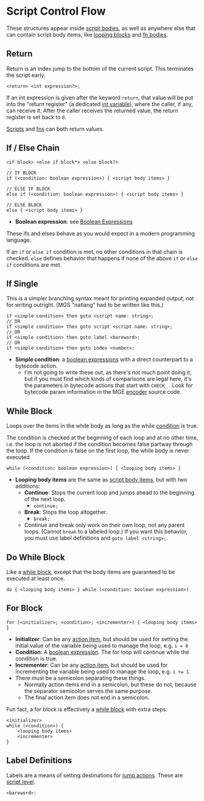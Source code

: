 # Script Control Flow

These structures appear inside [script bodies](scripts), as well as anywhere else that can contain script body items, like [looping blocks](script_control_flow) and [fn bodies](fns).

## Return

Return is an index jump to the bottom of the current script. This terminates the script early.

```
<return> <int expression?>;
```

If an int expression is given after the keyword `return`, that value will be put into the "return register" (a dedicated [int variable](state#integer-variables)), where the caller, if any, can receive it. After the caller receives the returned value, the return register is set back to `0`.

[Scripts](scripts) and [fns](fns) can both return values.

## If / Else Chain

```
<if block> <else if block*> <else block?>

// IF BLOCK
if (<condition: boolean expression>) { <script body items> }

// ELSE IF BLOCK
else if (<condition: boolean expression>) { <script body items> }

// ELSE BLOCK
else { <script body items> }
```

- **Boolean expression**: see [Boolean Expressions](expressions_and_operators#bool-expressions)

These ifs and elses behave as you would expect in a modern programming language.

If an `if` or `else if` condition is met, no other conditions in that chain is checked. `else` defines behavior that happens if none of the above `if` or `else if` conditions are met.

## If Single

This is a simpler branching syntax meant for printing expanded output, not for writing outright. (MGS "natlang" had to be written like this.)

```
if <simple condition> then goto <script name: string>;
// OR
if <simple condition> then goto script <script name: string>;
// OR
if <simple condition> then goto label <bareword>;
// OR
if <simple condition> then goto index <number>;
  ```

- **Simple condition**: a [boolean expressions](expressions_and_operators#bool-expressions) with a direct counterpart to a bytecode action. 
	- I'm not going to write these out, as there's not much point doing it, but if you must find which kinds of comparisons are legal here, it's the parameters in bytecode actions that start with `CHECK_` . Look for bytecode param information in the MGE [encoder](encoder) source code.

## While Block

Loops over the items in the while body as long as the while [condition](expressions_and_operators#bool-expressions) is true.

The condition is checked at the beginning of each loop and at no other time, i.e. the loop is not aborted if the condition becomes false partway through the loop. If the condition is false on the first loop, the while body is never executed.

```
while (<condition: boolean expression>) { <looping body items> }
```

- **Looping body items** are the same as [script body items](scripts#script-body-items), but with two additions:
	- **Continue**: Stops the current loop and jumps ahead to the beginning of the next loop.
		- `continue;`
	- **Break**: Stops the loop altogether.
		- `break;`
	- Continue and break only work on their own loop, not any parent loops. (Cannot `break` to a labeled loop.) If you want this behavior, you must use label definitions and `goto label <string>;`.

## Do While Block

Like a [while block](#while-block), except that the body items are guaranteed to be executed at least once.

```
do { <looping body items> } while (<condition: boolean expression>)
```

## For Block

```
for (<initializer>; <condition>; <incrementer>) { <looping body items> }
```

- **Initializer**: Can be any [action item](actions), but should be used for setting the initial value of the variable being used to manage the loop, e.g. `i = 0`
- **Condition**: A [boolean expression](expressions_and_operators#bool-expressions). The for loop will continue while the condition is true.
- **Incrementer**: Can be any [action item](actions), but should be used for incrementing the variable being used to manage the loop, e.g. `i += 1`
- There must be a semicolon separating these things.
	- Normally action items end in a semicolon, but these do not, because the separator semicolon serves the same purpose.
	- The final action item does not end in a semicolon.

Fun fact, a for block is effectively a [while block](#while-block) with extra steps:

```
<initializer>
while (<condition>) {
	<looping body items>
	<incrementer>
}
```

## Label Definitions

Labels are a means of setting destinations for [jump actions](actions#jump-to-label). These are [script level](scripts).

```
<bareword>:
```
